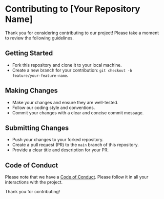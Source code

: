 # Contributing to [Your Repository Name]

Thank you for considering contributing to our project! Please take a moment to review the following guidelines.

## Getting Started

- Fork this repository and clone it to your local machine.
- Create a new branch for your contribution: `git checkout -b feature/your-feature-name`.

## Making Changes

- Make your changes and ensure they are well-tested.
- Follow our coding style and conventions.
- Commit your changes with a clear and concise commit message.

## Submitting Changes

- Push your changes to your forked repository.
- Create a pull request (PR) to the `main` branch of this repository.
- Provide a clear title and description for your PR.

## Code of Conduct

Please note that we have a [Code of Conduct](code_of_conduct.md). Please follow it in all your interactions with the project.

Thank you for contributing!

